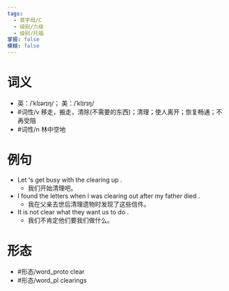 ```yaml
---
tags:
  - 首字母/C
  - 级别/六级
  - 级别/托福
掌握: false
模糊: false
---
```

# 词义
- 英：/ˈklɪərɪŋ/； 美：/ˈklɪrɪŋ/
- #词性/v  移走，搬走，清除(不需要的东西)；清理；使人离开；恢复畅通；不再受阻
- #词性/n  林中空地
# 例句
- Let 's get busy with the clearing up .
	- 我们开始清理吧。
- I found the letters when I was clearing out after my father died .
	- 我在父亲去世后清理遗物时发现了这些信件。
- It is not clear what they want us to do .
	- 我们不肯定他们要我们做什么。
# 形态
- #形态/word_proto clear
- #形态/word_pl clearings
